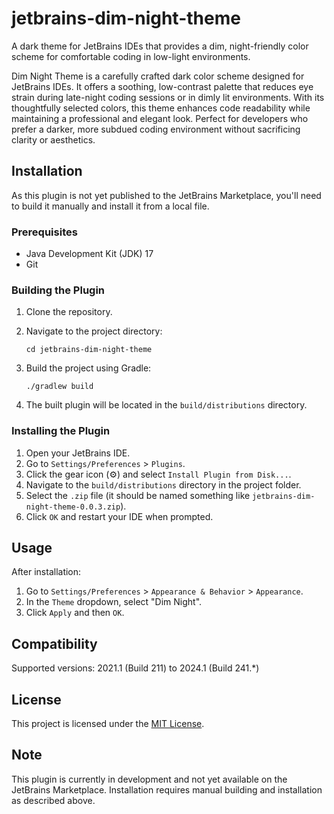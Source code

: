 # jetbrains-dim-night-theme

A dark theme for JetBrains IDEs that provides a dim, night-friendly color scheme for comfortable coding in low-light environments.

<!-- Plugin description -->
Dim Night Theme is a carefully crafted dark color scheme designed for JetBrains IDEs. It offers a soothing, low-contrast palette that reduces eye strain during late-night coding sessions or in dimly lit environments. With its thoughtfully selected colors, this theme enhances code readability while maintaining a professional and elegant look. Perfect for developers who prefer a darker, more subdued coding environment without sacrificing clarity or aesthetics.
<!-- Plugin description end -->

## Installation

As this plugin is not yet published to the JetBrains Marketplace, you'll need to build it manually and install it from a local file.

### Prerequisites

- Java Development Kit (JDK) 17
- Git

### Building the Plugin

1. Clone the repository.

2. Navigate to the project directory:

   ```
   cd jetbrains-dim-night-theme
   ```

3. Build the project using Gradle:

   ```
   ./gradlew build
   ```

4. The built plugin will be located in the `build/distributions` directory.

### Installing the Plugin

1. Open your JetBrains IDE.
2. Go to `Settings/Preferences` > `Plugins`.
3. Click the gear icon (⚙️) and select `Install Plugin from Disk...`.
4. Navigate to the `build/distributions` directory in the project folder.
5. Select the `.zip` file (it should be named something like `jetbrains-dim-night-theme-0.0.3.zip`).
6. Click `OK` and restart your IDE when prompted.

## Usage

After installation:

1. Go to `Settings/Preferences` > `Appearance & Behavior` > `Appearance`.
2. In the `Theme` dropdown, select "Dim Night".
3. Click `Apply` and then `OK`.

## Compatibility

Supported versions: 2021.1 (Build 211) to 2024.1 (Build 241.*)

## License

This project is licensed under the [MIT License](LICENSE).

## Note

This plugin is currently in development and not yet available on the JetBrains Marketplace. Installation requires manual building and installation as described above.
